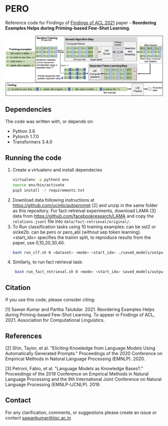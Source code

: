# PERO
Reference code for Findings of [Findings of ACL 2021](https://2021.aclweb.org/) paper -  **Reordering Examples Helps during Priming-based Few-Shot Learning**.

<p align="center">
  <img align="center" src="https://github.com/SawanKumar28/pero/blob/main/images/arch.jpg" alt="...">
</p>

## Dependencies
The code was written with, or depends on:
* Python 3.6
* Pytorch 1.7.0
* Transformers 3.4.0
## Running the code
1. Create a virtualenv and install dependecies
      ```bash
      virtualenv -p python3 env
      source env/bin/activate
      pip3 install -r requirements.txt
      ``` 
1. Download data following instructions at https://github.com/ucinlp/autoprompt  [2] and unzip in the same folder as this repository. For fact-retreival experiments, download LAMA [3] data from https://github.com/facebookresearch/LAMA and copy the ```relations.jsonl``` file into ```data/fact-retrieval/original/```.
1. To Run classification tasks using 10 training examples: <dataset> can be sst2 or sicke2b. <mode> can be pero or pero_abl (without sep token learning). <start_idx> specifies the trainin split, to reproduce results from the paper, use 0,10,20,30,40.
      ```bash
      bash run_clf.sh 0 <dataset> <mode> <start_idx> ./saved_models/outputdir1
      ```   
1. Similarly, to run fact retrieval task:
      ```bash
       bash run_fact_retrieval.sh 0 <mode> <start_idx> saved_models/outputdir2
      ```   
  
## Citation
If you use this code, please consider citing:
      
[1] Sawan Kumar and Partha Talukdar. 2021. Reordering Examples Helps during Priming-based Few-Shot Learning. To appear in Findings of ACL, 2021. Association for Computational Linguistics.
  
## References
  
[2] Shin, Taylor, et al. "Eliciting Knowledge from Language Models Using Automatically Generated Prompts." Proceedings of the 2020 Conference on Empirical Methods in Natural Language Processing (EMNLP). 2020.
  
[3] Petroni, Fabio, et al. "Language Models as Knowledge Bases?." Proceedings of the 2019 Conference on Empirical Methods in Natural Language Processing and the 9th International Joint Conference on Natural Language Processing (EMNLP-IJCNLP). 2019.
  
## Contact
For any clarification, comments, or suggestions please create an issue or contact sawankumar@iisc.ac.in
